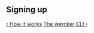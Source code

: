 ## Signing up


[&lsaquo; How it works](/learn/basics/02_how-it-works.html "nav revious basics")
[The wercker CLI &rsaquo;](/learn/basics/04_the-wercker-cli.html "nav next basics")
